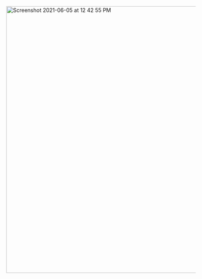 <img width="710" alt="Screenshot 2021-06-05 at 12 42 55 PM" src="https://user-images.githubusercontent.com/67383465/120884348-55664f00-c600-11eb-8f71-a0531a532fee.png">
